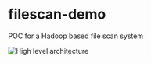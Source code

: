 # filescan-demo
POC for a Hadoop based file scan system

![High level architecture](https://github.com/bprager/filescan-demo/blob/master/src/main/resources/architecture.svg)